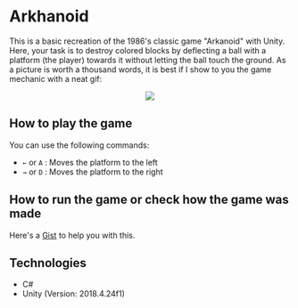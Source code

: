 # Arkhanoid
This is a basic recreation of the 1986's classic game "Arkanoid" with Unity. Here, your task is to destroy colored blocks by deflecting a ball with a platform (the player) towards it without letting the ball touch the ground. As a picture is worth a thousand words, it is best if I show to you the game mechanic with a neat gif:

<p align="center">
<img src="https://gph.is/g/E1667n1">
</p>

How to play the game
---

You can use the following commands:
* `←` or `A` : Moves the platform to the left
* `→` or `D` : Moves the platform to the right

How to run the game or check how the game was made
---

Here's a [Gist](https://gist.github.com/iVcente/57399cc5265feb140c3a36db03b08eb4) to help you with this.

Technologies
---
* C#
* Unity (Version: 2018.4.24f1)
